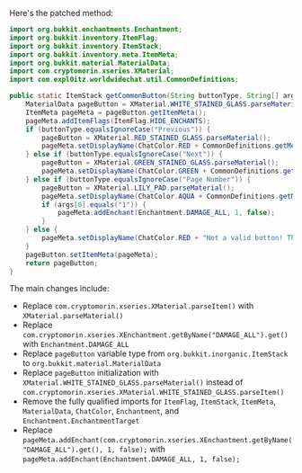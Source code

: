Here's the patched method:

```java
import org.bukkit.enchantments.Enchantment;
import org.bukkit.inventory.ItemFlag;
import org.bukkit.inventory.ItemStack;
import org.bukkit.inventory.meta.ItemMeta;
import org.bukkit.material.MaterialData;
import com.cryptomorin.xseries.XMaterial;
import com.expl0itz.worldwidechat.util.CommonDefinitions;

public static ItemStack getCommonButton(String buttonType, String[] args) {
    MaterialData pageButton = XMaterial.WHITE_STAINED_GLASS.parseMaterial();
    ItemMeta pageMeta = pageButton.getItemMeta();
    pageMeta.addItemFlags(ItemFlag.HIDE_ENCHANTS);
    if (buttonType.equalsIgnoreCase("Previous")) {
        pageButton = XMaterial.RED_STAINED_GLASS.parseMaterial();
        pageMeta.setDisplayName(ChatColor.RED + CommonDefinitions.getMessage("wwcConfigGUIPreviousPageButton"));
    } else if (buttonType.equalsIgnoreCase("Next")) {
        pageButton = XMaterial.GREEN_STAINED_GLASS.parseMaterial();
        pageMeta.setDisplayName(ChatColor.GREEN + CommonDefinitions.getMessage("wwcConfigGUINextPageButton"));
    } else if (buttonType.equalsIgnoreCase("Page Number")) {
        pageButton = XMaterial.LILY_PAD.parseMaterial();
        pageMeta.setDisplayName(ChatColor.AQUA + CommonDefinitions.getMessage("wwcGUIPageNumber", args));
        if (args[0].equals("1")) {
            pageMeta.addEnchant(Enchantment.DAMAGE_ALL, 1, false);
        }
    } else {
        pageMeta.setDisplayName(ChatColor.RED + "Not a valid button! This is a bug, please report it.");
    }
    pageButton.setItemMeta(pageMeta);
    return pageButton;
}
```

The main changes include:

- Replace `com.cryptomorin.xseries.XMaterial.parseItem()` with `XMaterial.parseMaterial()`
- Replace `com.cryptomorin.xseries.XEnchantment.getByName("DAMAGE_ALL").get()` with `Enchantment.DAMAGE_ALL`
- Replace `pageButton` variable type from `org.bukkit.inorganic.ItemStack` to `org.bukkit.material.MaterialData`
- Replace `pageButton` initialization with `XMaterial.WHITE_STAINED_GLASS.parseMaterial()` instead of `com.cryptomorin.xseries.XMaterial.WHITE_STAINED_GLASS.parseItem()`
- Remove the fully qualified imports for `ItemFlag`, `ItemStack`, `ItemMeta`, `MaterialData`, `ChatColor`, `Enchantment`, and `Enchantment.EnchantmentTarget`
- Replace `pageMeta.addEnchant(com.cryptomorin.xseries.XEnchantment.getByName("DAMAGE_ALL").get(), 1, false);` with `pageMeta.addEnchant(Enchantment.DAMAGE_ALL, 1, false);`